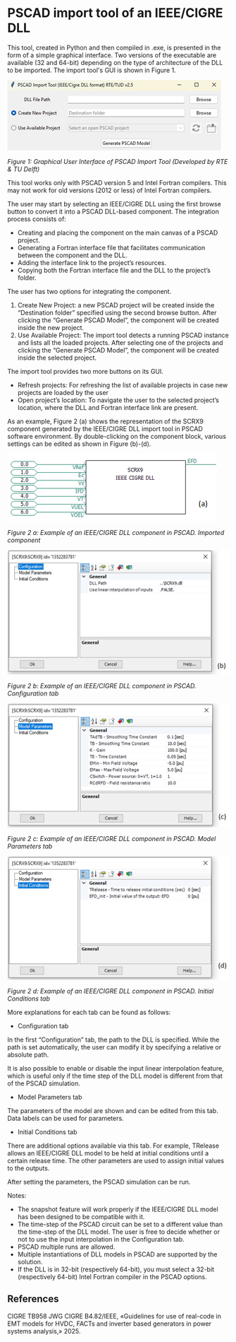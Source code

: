 # PSCAD import tool of an IEEE/CIGRE DLL

This tool, created in Python and then compiled in .exe, is presented in the form of a simple graphical interface. Two versions of the executable are available (32 and 64-bit) depending on the type of architecture of the DLL to be imported. The import tool's GUI is shown in Figure 1.

![GUI](images/Figure1.png)

*Figure 1: Graphical User Interface of PSCAD Import Tool (Developed by RTE & TU Delft)*

This tool works only with PSCAD version 5 and Intel Fortran compilers. This may not work for old versions (2012 or less) of Intel Fortran compilers.

The user may start by selecting an IEEE/CIGRE DLL using the first browse button to convert it into a PSCAD DLL-based component. The integration process consists of:

- Creating and placing the component on the main canvas of a PSCAD project.
- Generating a Fortran interface file that facilitates communication between the component and the DLL.
- Adding the interface link to the project’s resources.
- Copying both the Fortran interface file and the DLL to the project’s folder.

The user has two options for integrating the component.

1. Create New Project: a new PSCAD project will be created inside the “Destination folder” specified using the second browse button. After clicking the “Generate PSCAD Model”, the component will be created inside the new project.
2. Use Available Project: The import tool detects a running PSCAD instance and lists all the loaded projects. After selecting one of the projects and clicking the “Generate PSCAD Model”, the component will be created inside the selected project.

The import tool provides two more buttons on its GUI.

- Refresh projects: For refreshing the list of available projects in case new projects are loaded by the user
- Open project’s location: To navigate the user to the selected project’s location, where the DLL and Fortran interface link are present.

As an example, Figure 2 (a) shows the representation of the SCRX9 component generated by the IEEE/CIGRE DLL import tool in PSCAD software environment. By double-clicking on the component block, various settings can be edited as shown in Figure (b)-(d).

![Imported component](images/Figure2a.png)

*Figure 2 a: Example of an IEEE/CIGRE DLL component in PSCAD. Imported component*

![Configuration tab](images/Figure2b.png)

*Figure 2 b: Example of an IEEE/CIGRE DLL component in PSCAD. Configuration tab*

![Model Parameters tab](images/Figure2c.png)

*Figure 2 c: Example of an IEEE/CIGRE DLL component in PSCAD. Model Parameters tab*

![Initial Conditions tab](images/Figure2d.png)

*Figure 2 d: Example of an IEEE/CIGRE DLL component in PSCAD. Initial Conditions tab*

More explanations for each tab can be found as follows:

- Configuration tab

In the first “Configuration” tab, the path to the DLL is specified. While the path is set automatically, the user can modify it by specifying a relative or absolute path.

It is also possible to enable or disable the input linear interpolation feature, which is useful only if the time step of the DLL model is different from that of the PSCAD simulation.

- Model Parameters tab

The parameters of the model are shown and can be edited from this tab. Data labels can be used for parameters.

- Initial Conditions tab

There are additional options available via this tab. For example, TRelease allows an IEEE/CIGRE DLL model to be held at initial conditions until a certain release time. The other parameters are used to assign initial values to the outputs.

After setting the parameters, the PSCAD simulation can be run.

Notes:

- The snapshot feature will work properly if the IEEE/CIGRE DLL model has been designed to be compatible with it.
- The time-step of the PSCAD circuit can be set to a different value than the time-step of the DLL model. The user is free to decide whether or not to use the input interpolation in the Configuration tab.
- PSCAD multiple runs are allowed.
- Multiple instantiations of DLL models in PSCAD are supported by the solution.
- If the DLL is in 32-bit (respectively 64-bit), you must select a 32-bit (respectively 64-bit) Intel Fortran compiler in the PSCAD options.

## References

CIGRE TB958 JWG CIGRE B4.82/IEEE, «Guidelines for use of real-code in EMT models for HVDC, FACTs and inverter based generators in power systems analysis,» 2025.
